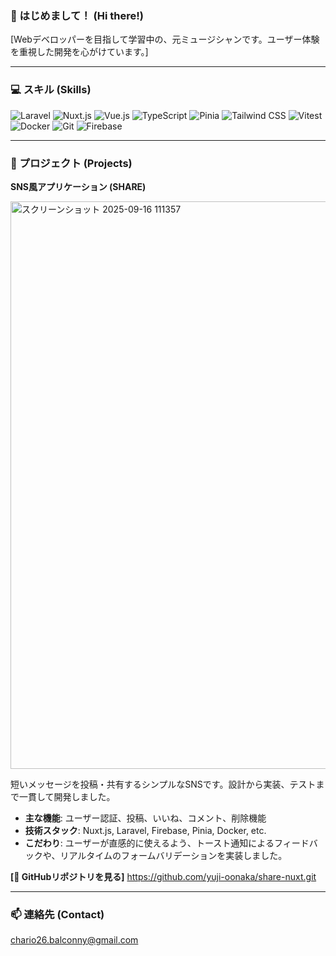 ### 👋 はじめまして！ (Hi there!)

[Webデベロッパーを目指して学習中の、元ミュージシャンです。ユーザー体験を重視した開発を心がけています。]

---

### 💻 スキル (Skills)


![Laravel](https://img.shields.io/badge/Laravel-FF2D20?style=for-the-badge&logo=laravel&logoColor=white)
![Nuxt.js](https://img.shields.io/badge/Nuxt.js-00DC82?style=for-the-badge&logo=nuxt.js&logoColor=white)
![Vue.js](https://img.shields.io/badge/Vue.js-4FC08D?style=for-the-badge&logo=vue.js&logoColor=white)
![TypeScript](https://img.shields.io/badge/TypeScript-3178C6?style=for-the-badge&logo=typescript&logoColor=white)
![Pinia](https://img.shields.io/badge/Pinia-FFD43E?style=for-the-badge&logo=pinia&logoColor=black)
![Tailwind CSS](https://img.shields.io/badge/Tailwind_CSS-38B2AC?style=for-the-badge&logo=tailwind-css&logoColor=white)
![Vitest](https://img.shields.io/badge/Vitest-6E9F18?style=for-the-badge&logo=vitest&logoColor=white)
![Docker](https://img.shields.io/badge/Docker-2496ED?style=for-the-badge&logo=docker&logoColor=white)
![Git](https://img.shields.io/badge/Git-F05032?style=for-the-badge&logo=git&logoColor=white)
![Firebase](https://img.shields.io/badge/Firebase-FFCA28?style=for-the-badge&logo=firebase&logoColor=black)

---

### 🚀 プロジェクト (Projects)

**SNS風アプリケーション (SHARE)**

<a href="https://drive.google.com/file/d/1vbN4UhfNks6QUNacFlNPg5cxdRiMckJt/view?usp=drive_link">
  <img width="1904" height="908" alt="スクリーンショット 2025-09-16 111357" src="https://github.com/user-attachments/assets/6aae7644-cb87-40c8-8207-6412728e04cf" />
</a>

短いメッセージを投稿・共有するシンプルなSNSです。設計から実装、テストまで一貫して開発しました。

- **主な機能**: ユーザー認証、投稿、いいね、コメント、削除機能
- **技術スタック**: Nuxt.js, Laravel, Firebase, Pinia, Docker, etc.
- **こだわり**: ユーザーが直感的に使えるよう、トースト通知によるフィードバックや、リアルタイムのフォームバリデーションを実装しました。


**[📂 GitHubリポジトリを見る]** https://github.com/yuji-oonaka/share-nuxt.git

---

### 📫 連絡先 (Contact)
chario26.balconny@gmail.com
